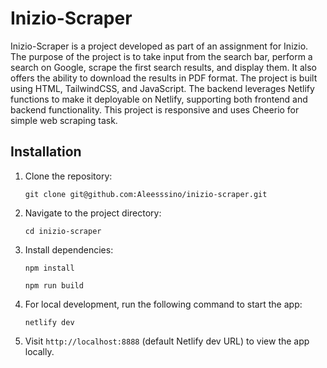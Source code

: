# Inizio-Scraper

Inizio-Scraper is a project developed as part of an assignment for Inizio. The purpose of the project is to take input from the search bar, perform a search on Google, scrape the first search results, and display them. It also offers the ability to download the results in PDF format. The project is built using HTML, TailwindCSS, and JavaScript. The backend leverages Netlify functions to make it deployable on Netlify, supporting both frontend and backend functionality. This project is responsive and uses Cheerio for simple web scraping task.

## Installation

1. Clone the repository:

   ```
   git clone git@github.com:Aleesssino/inizio-scraper.git
   ```

2. Navigate to the project directory:

   ```
   cd inizio-scraper
   ```

3. Install dependencies:

   ```
   npm install
   ```

   ```
   npm run build
   ```

4. For local development, run the following command to start the app:

   ```
   netlify dev
   ```

5. Visit `http://localhost:8888` (default Netlify dev URL) to view the app locally.
